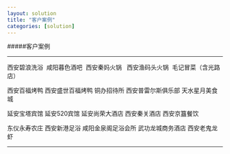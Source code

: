 ```yaml
---
layout: solution
title: "客户案例"
categories: [solution]
---
```

#####客户案例
<hr/>
西安碧浪洗浴&nbsp 咸阳暮色酒吧&nbsp       西安秦妈火锅 &nbsp       西安渔码头火锅&nbsp            毛记冒菜（含光路店）<p>   
西安百福烤鸭                      西安盛世百福烤鸭               铜办招待所                        西安普雷尔斯俱乐部        天水星月美食城 <p>  
延安宝塔宾馆                      延安520宾馆                    延安尚荣大酒店                    西安秦关酒店              西安京簋餐饮 <p>         
东仪永寿农庄                      西安新港足浴                   咸阳金泉阁足浴会所                武功龙城商务酒店          西安老鬼龙虾 
<hr/>

	
